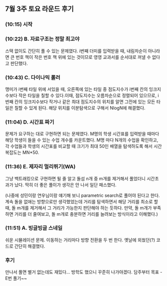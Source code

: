 ## 7월 3주 토요 라운드 후기

### (10:15) 시작

### (10:22) B. 자료구조는 정말 최고야

스택 없이도 간단히 풀 수 있는 문제였다.
i번째 더미를 입력받을 때, 내림차순이 아니라면 큰 번호 책이 작은 번호 책 위에 있는 것이므로 영영 교과서를 순서대로 꺼낼 수 없다고 판단했다.

### (10:43) C. 다이나믹 롤러

맹미가 i번째 타일 위에 서있을 때, 오른쪽에 있는 타일 중 점도지수가 i번째 칸의 잉크지수보다 작은 타일을 칠할 수 있다.이때, 점도지수는 오름차순으로 정렬되어 있으므로, i번째 칸의 잉크지수보다 작거나 같은 최대 점도지수의 위치를 알면 그전에 있는 모든 타일은 칠할 수 있게 된다. 해당 위치를 이분탐색으로 구해서 NlogN에 해결했다.

### (11:04) D. 시간표 짜기

문제가 요구하는 대로 구현하면 되는 문제였다. M명의 학생 시간표를 입력받을 때마다 해당 학생이 들을 수 있는 수업 개수를 카운트했다. M명 마다 N개의 수업을 확인하고, 각 수업들과 학생의 시간표를 비교할 때 크기가 최대 50인 배열을 탐색하도록 해서 시간복잡도는 MN*50.

### (11:36) E. 제자리 멀리뛰기(WA)

그냥 백트래킹으로 구현하면 될 줄 알고 돌섬 n개 중 m개를 제거해서 풀었더니 시간초과가 났다. 딱히 더 좋은 풀이가 생각은 안 나서 일단 패스했다.

(나중에 성민이랑 연우님이랑 얘기해 보니 parametric search로 풀어야 된다고 한다. 계속 돌을 없애는 방향으로만 생각했었는데 거리를 탐색하면서 해당 거리를 최소로 할 때, 돌 m개를 제거해서 그 거리가 가능한지 판단해야 하는 듯하다. 만약, 돌 m개가 부족하면 거리를 더 줄여보고, 돌 m개로 충분하면 거리를 늘려보는 방식이라고 이해했다.)

### (11:51) A. 빙글빙글 스네일

쉬운 시뮬레이션 문제. 이동하는 거리마다 방향 전환을 두 번 한다. 옛날에 외웠던(?) 코드로 간단히 해결했다.

### 후기

만나서 풀면 별거 없는데도 재밌다... 방학도 했으니 꾸준히 나가야겠다.
담주부터 목표 - E번 풀기~~